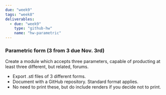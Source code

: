 ```yaml
---
due: "week9"
tags: "week8"
deliverables:
  - due: "week9"
    type: "github-hw"
    name: "hw-parametric"
---
```


### Parametric form (3 from 3 due Nov. 3rd)

Create a module which accepts three parameters, capable of producting at least three different, but related, forums.

* Export .stl files of 3 different forms.
* Document with a GitHub repository. Standard format applies.
* No need to print these, but do include renders if you decide not to print.
